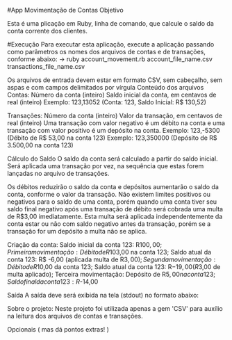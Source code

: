#App Movimentação de Contas
Objetivo

Esta é uma plicação em Ruby, linha de comando, que calcule o saldo da conta corrente dos clientes.

#Execução
Para executar esta aplicação, execute a aplicação passando como parâmetros os nomes dos arquivos de contas e de transações, conforme abaixo:
-> ruby account_movement.rb account_file_name.csv transactions_file_name.csv

Os arquivos de entrada devem estar em formato CSV, sem cabeçalho, sem aspas e com campos delimitados por vírgula
Conteúdo dos arquivos
Contas:
    Número da conta (inteiro)
    Saldo inicial da conta, em centavos de real (inteiro) 
    Exemplo: 123,13052 (Conta: 123, Saldo Inicial: R$ 130,52)

Transações:
    Número da conta (inteiro)
    Valor da transação, em centavos de real (inteiro) Uma transação com valor negativo é um débito na conta e uma transação com valor positivo é um depósito na conta. 
    Exemplo: 123,-5300 (Débito de R$ 53,00 na conta 123)
    Exemplo: 123,350000 (Depósito de R$ 3.500,00 na conta 123)

Cálculo do Saldo
O saldo da conta será calculado a partir do saldo inicial. Será aplicada uma transação por vez, na sequência que estas forem lançadas no arquivo de transações.

Os débitos reduzirão o saldo da conta e depósitos aumentarão o saldo da conta, conforme o valor da transação. Não existem limites positivos ou negativos para o saldo de uma conta, porém quando uma conta tiver seu saldo final negativo após uma transação de débito será cobrada uma multa de R$3,00 imediatamente. Esta multa será aplicada independentemente da conta estar ou não com saldo negativo antes da transação, porém se a transação for um depósito a multa não se aplica. 

Criação da conta:
  Saldo inicial da conta 123: R$100,00;
Primeira movimentação:
  Débito de R$103,00 na conta 123;
  Saldo atual da conta 123: R$ -6,00 (aplicada multa de R$3,00);
Segunda movimentação:
  Débito de R$10,00 da conta 123;
  Saldo atual da conta 123: R$-19,00 (R$3,00 de multa aplicado);
Terceira movimentação:
  Depósito de R$5,00 na conta 123;
  Saldo final da conta 123: R$-14,00
  
Saída
A saída deve será exibida na tela (stdout) no formato abaixo:


Sobre o projeto:
  Neste projeto foi utilizada apenas a gem 'CSV' para auxílio na leitura dos arquivos de contas e transações.

Opcionais ( mas dá pontos extras! )
